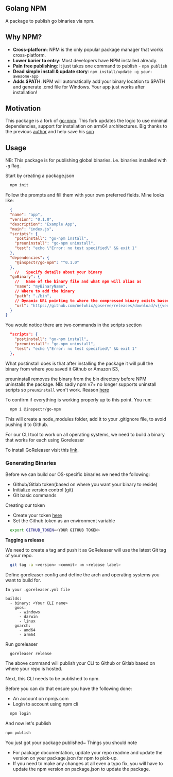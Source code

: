 ## Golang NPM
A package to publish go binaries via npm.

## Why NPM?
* **Cross-platform**: NPM is the only popular package manager that works cross-platform.
* **Lower barier to entry**: Most developers have NPM installed already.
* **Pain free publishing**: It just takes one command to publish - `npm publish`
* **Dead simple install & update story**: `npm install/update -g your-awesome-app`
* **Adds $PATH**: NPM will automatically add your binary location to $PATH and generate .cmd file for Windows. Your app just works after installation!

## Motivation
This package is a fork of [go-npm](https://github.com/sanathkr/go-npm). This fork updates the logic to use minimal dependencies, support for installation on arm64 architectures. Big thanks to the previous [author](https://github.com/sanathkr) and help save his [son](https://x.com/sanathkr_/status/1337227367102566403?s=20)

## Usage
NB: This package is for publishing global binaries. i.e. binaries installed with `-g` flag.

Start by creating a package.json
```bash
  npm init
```
Follow the prompts and fill them with your own preferred fields. Mine looks like:

```json
  {
  "name": "app",
  "version": "0.1.0",
  "description": "Example App",
  "main": "index.js",
  "scripts": {
    "postinstall": "go-npm install",
    "preuninstall": "go-npm uninstall",
    "test": "echo \"Error: no test specified\" && exit 1"
  },
  "dependencies": {
    "@inspectr/go-npm": "^0.1.0"
  },
    //   Specify details about your binary
  "goBinary": {
    //   Name of the binary file and what npm will alias as
    "name": "myBinaryName",
    // Where to add the binary
    "path": "./bin",
    // Dynamic URL pointing to where the compressed binary exists based on version, platform, and the processor type (amd64, arm, and more)
    "url": "https://github.com/nelwhix/goserve/releases/download/v{{version}}/myBinaryName_{{version}}_{{platform}}_{{arch}}.tar.gz"
  }
}

```

You would notice there are two commands in the scripts section
```json
  "scripts": {
    "postinstall": "go-npm install",
    "preuninstall": "go-npm uninstall",
    "test": "echo \"Error: no test specified\" && exit 1"
  },
```

What postinstall does is that after installing the package it will pull the binary from where you saved it Github or Amazon S3,

preuninstall removes the binary from the bin directory before NPM uninstalls the package.
NB: sadly npm v7+ no longer supports uninstall scripts so `preuninstall` won't work. Reason [here](https://docs.npmjs.com/cli/v10/using-npm/scripts#a-note-on-a-lack-of-npm-uninstall-scripts)

To confirm if everything is working properly up to this point. You run:

```bash
  npm i @inspectr/go-npm
```

This will create a node_modules folder, add it to your .gitignore file, to avoid pushing it to Github.

For our CLI tool to work on all operating systems, we need to build a binary that works for each using Goreleaser

To install GoReleaser visit this [link](https://goreleaser.com/install/).

### Generating Binaries
Before we can build our OS-specific binaries we need the following:

- Github/Gitlab token(based on where you want your binary to reside)
- Initialize version control (git)
- Git basic commands

Creating our token

- Create your token [here](https://github.com/settings/tokens)
- Set the Github token as an environment variable

```bash
  export GITHUB_TOKEN=<YOUR GITHUB TOKEN>
```

**Tagging a release**

We need to create a tag and push it as GoReleaser will use the latest Git tag of your repo.

```bash
  git tag -a <version> <commit> -m <release label>
```


Define goreleaser config and define the arch and operating systems you want to build for.

```
In your .goreleaser.yml file

builds:
  - binary: <Your CLI name>
    goos:
      - windows
      - darwin
      - linux
    goarch:
      - amd64
      - arm64
```

Run goreleaser
```bash
  goreleaser release
```

The above command will publish your CLI to Github or Gitlab based on where your repo is hosted.


Next, this CLI needs to be published to npm.

Before you can do that ensure you have the following done:

- An account on npmjs.com
- Login to account using npm cli
```bash 
  npm login 
```

And now let's publish

```bash
npm publish
```

You just got your package published~
Things you should note

- For package documentation, update your repo readme and update the version on your package.json for npm to pick-up.
- If you need to make any changes at all even a typo fix, you will have to update the npm version on package.json to update the package.